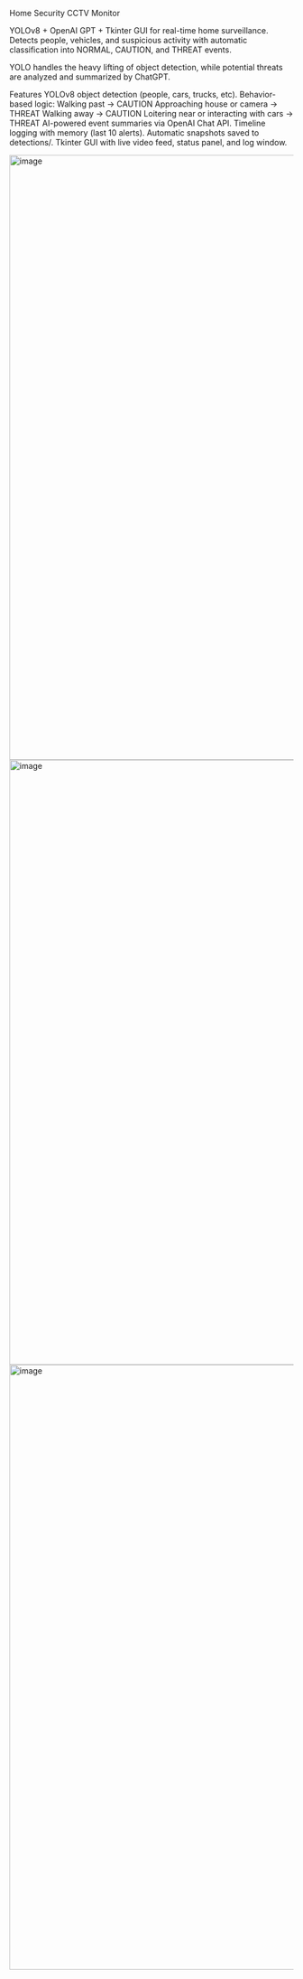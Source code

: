 
Home Security CCTV Monitor

YOLOv8 + OpenAI GPT + Tkinter GUI for real-time home surveillance.
Detects people, vehicles, and suspicious activity with automatic classification into NORMAL, CAUTION, and THREAT events.

YOLO handles the heavy lifting of object detection, while potential threats are analyzed and summarized by ChatGPT.

Features
YOLOv8 object detection (people, cars, trucks, etc).
Behavior-based logic:
Walking past → CAUTION
Approaching house or camera → THREAT
Walking away → CAUTION
Loitering near or interacting with cars → THREAT
AI-powered event summaries via OpenAI Chat API.
Timeline logging with memory (last 10 alerts).
Automatic snapshots saved to detections/.
Tkinter GUI with live video feed, status panel, and log window.

<img width="1125" height="1071" alt="image" src="https://github.com/user-attachments/assets/43189b47-324e-45ef-b063-7a126eaa6298" />

<img width="1123" height="1071" alt="image" src="https://github.com/user-attachments/assets/a7c16dfa-62f8-41a6-89b0-82cf488b46ae" />

<img width="1125" height="1071" alt="image" src="https://github.com/user-attachments/assets/961a6548-56df-4f17-af9b-ca2f2124d3e5" />
